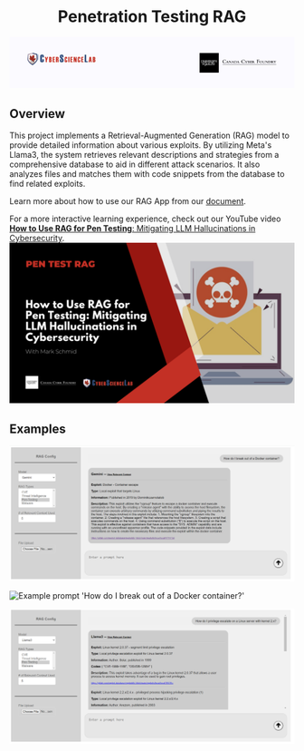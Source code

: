 <h1 align="center"> Penetration Testing RAG </h1>

<p align="center">
  <img src="assets/Cyber_Science_Lab_Banner.png" alt="Cyber Science Lab Banner">
</p>

## Overview

This project implements a Retrieval-Augmented Generation (RAG) model to provide detailed information about various exploits. By utilizing Meta's Llama3, the system retrieves relevant descriptions and strategies from a comprehensive database to aid in different attack scenarios. It also analyzes files and matches them with code snippets from the database to find related exploits.

Learn more about how to use our RAG App from our [document](assets/FILL_IN).

For a more interactive learning experience, check out our YouTube video
[**How to Use RAG for Pen Testing**: Mitigating LLM Hallucinations in Cybersecurity](https://www.youtube.com/FILL_IN).
[![RAG_App thumbnail](assets/thumbnail.png)](https://youtu.be/FILL_IN)

## Examples

![Example prompt 'How do I break out of a Docker container?'](assets/break_out_of_docker_container.png)

![Example prompt 'How do I break out of a Docker container?'](assets/can_you_give_me_a_sha.png)

![Example prompt 'How do I break out of a Docker container?'](assets/escalate_linux_server_w_kernel.png)
